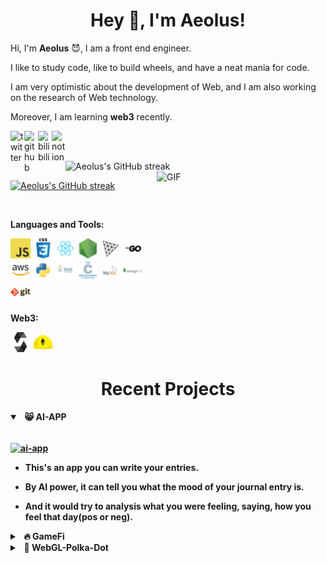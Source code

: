<h1 align="center">Hey 👋, I'm Aeolus! </h1>

<p>
  
  Hi, I'm **Aeolus** 😈, I am a front end engineer. 
  
  I like to study code, like to build wheels, and have a neat mania for code. 
  
  I am very optimistic about the development of Web, and I am also working on the research of Web technology. 
  
  Moreover, I am learning **web3** recently.
  
</p>
<a href="https://twitter.com/pingfj77">
  <img align="left" alt="twitter" width="22px" src="https://cdn.jsdelivr.net/npm/simple-icons@v3/icons/twitter.svg" />
</a>
<a href="https://github.com/Aeolus">
  <img align="left" alt="github" width="22px" src="https://cdn.jsdelivr.net/npm/simple-icons@v3/icons/github.svg" />
</a>
<a href="https://space.bilibili.com/28316728?spm_id_from=333.1007.0.0">
<img align="left" alt="bilibili" width="22px" src="https://cdn.jsdelivr.net/npm/simple-icons@v3/icons/bilibili.svg" />
</a>
<a href="https://cookie-tumbleweed-6a4.notion.site/Aeolus-s-Home-bd10e76e50364f1aa33d3cd343ef6f6f">
  <img align="left" alt="notion" width="22px" src="https://cdn.jsdelivr.net/npm/simple-icons@v3/icons/notion.svg"/>
 </a>
<br />
<br />
<p align="left">
    <img width="350px" src="https://github-readme-stats.vercel.app/api?username=AeolusZane&show_icons=true&count_private=true&hide=issues,contribs&theme=react" alt="Aeolus's GitHub streak"/>
    <img align="right" alt="GIF" src="https://media1.giphy.com/media/DyQrKMpqkAhNHZ1iWe/giphy.gif" width="270" height="270"/>
</p>
<p align="left">
  <a href="https://github.com/aeoluszane">
    <img width="350px" src="https://streak-stats.demolab.com?user=AeolusZane&theme=react&border_radius=5&date_format=M%20j%5B%2C%20Y%5D&currStreakNum=DD0000" alt="Aeolus's GitHub streak"/>
  </a>
</p>






<br/>

**Languages and Tools:**  

<code><img height="32" src="https://raw.githubusercontent.com/AeolusZane/iconfile/main/javascript.png"></code>
<code><img height="32" src="https://raw.githubusercontent.com/AeolusZane/iconfile/main/css.png"></code>
<code><img height="32" src="https://raw.githubusercontent.com/AeolusZane/iconfile/main/react.png"></code>
<code><img height="32" src="https://raw.githubusercontent.com/AeolusZane/iconfile/main/nodejs.png"></code>
<code><a target="_blank" rel="noopener noreferrer" href="https://github.com/devicons/devicon/blob/master/icons/hardhat/hardhat-original.svg"><img src="https://github.com/devicons/devicon/raw/master/icons/threejs/threejs-original.svg" title="Threejs" alt="Threejs" width="32" height="32" style="max-width: 100%;"></a></code>
<code><img height="32" src="https://raw.githubusercontent.com/AeolusZane/iconfile/main/go.png"></code>
<code><img height="32" src="https://raw.githubusercontent.com/AeolusZane/iconfile/main/aws.png"></code>
<code><img height="32" src="https://raw.githubusercontent.com/AeolusZane/iconfile/main/python.png"></code>
<code><img height="32" src="https://raw.githubusercontent.com/AeolusZane/iconfile/main/java.png"></code>
<code><img height="32" src="https://raw.githubusercontent.com/AeolusZane/iconfile/main/c.png"></code>
<code><img height="32" src="https://raw.githubusercontent.com/AeolusZane/iconfile/main/mysql.png"></code>
<code><img height="32" src="https://raw.githubusercontent.com/AeolusZane/iconfile/main/mongodb.png"></code>
<code><img height="32" src="https://raw.githubusercontent.com/AeolusZane/iconfile/main/git.png"></code>

**Web3:**

<code><a target="_blank" rel="noopener noreferrer" href="https://github.com/devicons/devicon/blob/master/icons/solidity/solidity-original.svg"><img src="https://github.com/devicons/devicon/raw/master/icons/solidity/solidity-original.svg" title="Solidity" alt="Solidity" width="32" height="32" style="max-width: 100%;"></a></code>
<code><a target="_blank" rel="noopener noreferrer" href="https://github.com/devicons/devicon/blob/master/icons/hardhat/hardhat-original.svg"><img src="https://github.com/devicons/devicon/raw/master/icons/hardhat/hardhat-original.svg" title="Swagger" alt="Swagger" width="32" height="32" style="max-width: 100%;"></a></code>

<h1 align="center">Recent Projects</h1>

<details open>
<summary>&nbsp;&nbsp;<b>😸 AI-APP</summary>

<br>
<p align="left"> 
<a href="https://github.com/AeolusZane/ai-app">
  <img align="center" src="https://github-readme-stats.vercel.app/api/pin/?username=AeolusZane&repo=ai-app" width="400px" alt="ai-app"/>
</a>
</p>

  - This's an app you can write your entries. 

  - By AI power, it can tell you what the mood of your journal entry is.
  
  - And it would try to analysis what you were feeling, saying, how you feel that day(pos or neg).

</details>

<details>
  <summary>&nbsp;&nbsp;<b>🔥 GameFi</summary>

<br>
  <p align="left"> 
  <a href="https://github.com/AeolusZane/gamefi">
    <img align="center" src="https://github-readme-stats.vercel.app/api/pin/?username=AeolusZane&repo=gamefi" width="400px" alt="gamefi"/>
  </a>
</br>

  - This is an dapp, deployed in the ethereum sepolia chain. U can buy some Heroes NFTs in this App.
</details>

<details>
  <summary>&nbsp;&nbsp;<b>🐰 WebGL-Polka-Dot</summary>

<br>
  <p align="left"> 
  <a href="https://github.com/AeolusZane/WebGL-Polka-Dot">
    <img align="center" src="https://github-readme-stats.vercel.app/api/pin/?username=AeolusZane&repo=WebGL-Polka-Dot" width="400px" alt="WebGL-Polka-Dot"/>
  </a>
</br>

  - This is an THREEJS Project, it's a polka dot design sphere, and has some circle hole, this project is from FrontendMaster's Course, ;).
</details>


